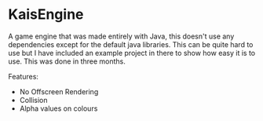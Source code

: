 # KaisEngine
A game engine that was made entirely with Java, this doesn't use any dependencies except for the default java libraries. This can be quite hard to use but I have included an example project in there to show how easy it is to use. This was done in three months.

Features:
- No Offscreen Rendering
- Collision
- Alpha values on colours
